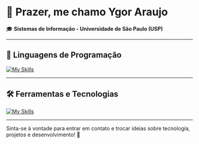 # 👋 Prazer, me chamo Ygor Araujo  

🎓 **Sistemas de Informação - Universidade de São Paulo (USP)**  

---
## 🚀 Linguagens de Programação  
[![My Skills](https://skillicons.dev/icons?i=java,python,c,html,css,javascript,sql&theme=dark)](https://skillicons.dev)  


---
## 🛠️ Ferramentas e Tecnologias  
[![My Skills](https://skillicons.dev/icons?i=spring,qt,git,github,postman,mysql&theme=dark)](https://skillicons.dev)  

---
Sinta-se à vontade para entrar em contato e trocar ideias sobre tecnologia, projetos e desenvolvimento! 🚀  
